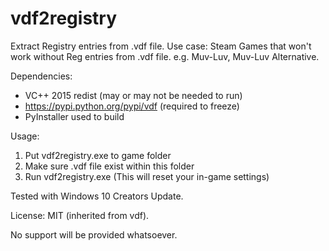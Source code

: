 # vdf2registry
Extract Registry entries from .vdf file.
Use case: Steam Games that won't work without Reg entries from .vdf file.
  e.g. Muv-Luv, Muv-Luv Alternative.

Dependencies:
  * VC++ 2015 redist (may or may not be needed to run)
  * https://pypi.python.org/pypi/vdf (required to freeze)
  * PyInstaller used to build

Usage:
  1. Put vdf2registry.exe to game folder
  2. Make sure .vdf file exist within this folder
  3. Run vdf2registry.exe (This will reset your in-game settings)
  
Tested with Windows 10 Creators Update.

License: MIT (inherited from vdf).

No support will be provided whatsoever.
